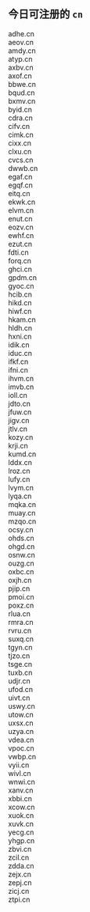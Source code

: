 
## 今日可注册的 `cn`
>
adhe.cn   
aeov.cn   
amdy.cn   
atyp.cn   
axbv.cn   
axof.cn   
bbwe.cn   
bqud.cn   
bxmv.cn   
byid.cn   
cdra.cn   
cifv.cn   
cimk.cn   
cixx.cn   
clxu.cn   
cvcs.cn   
dwwb.cn   
egaf.cn   
egqf.cn   
eitq.cn   
ekwk.cn   
elvm.cn   
enut.cn   
eozv.cn   
ewhf.cn   
ezut.cn   
fdti.cn   
forq.cn   
ghci.cn   
gpdm.cn   
gyoc.cn   
hcib.cn   
hikd.cn   
hiwf.cn   
hkam.cn   
hldh.cn   
hxni.cn   
idik.cn   
iduc.cn   
ifkf.cn   
ifni.cn   
ihvm.cn   
imvb.cn   
ioll.cn   
jdto.cn   
jfuw.cn   
jigv.cn   
jtlv.cn   
kozy.cn   
krji.cn   
kumd.cn   
lddx.cn   
lroz.cn   
lufy.cn   
lvym.cn   
lyqa.cn   
mqka.cn   
muay.cn   
mzqo.cn   
ocsy.cn   
ohds.cn   
ohgd.cn   
osnw.cn   
ouzg.cn   
oxbc.cn   
oxjh.cn   
pjip.cn   
pmoi.cn   
poxz.cn   
rlua.cn   
rmra.cn   
rvru.cn   
suxq.cn   
tgyn.cn   
tjzo.cn   
tsge.cn   
tuxb.cn   
udjr.cn   
ufod.cn   
uivt.cn   
uswy.cn   
utow.cn   
uxsx.cn   
uzya.cn   
vdea.cn   
vpoc.cn   
vwbp.cn   
vyii.cn   
wivl.cn   
wnwi.cn   
xanv.cn   
xbbi.cn   
xcow.cn   
xuok.cn   
xuvk.cn   
yecg.cn   
yhgp.cn   
zbvi.cn   
zcil.cn   
zdda.cn   
zejx.cn   
zepj.cn   
zicj.cn   
ztpi.cn   

